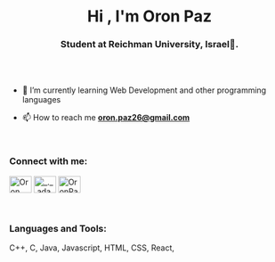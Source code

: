 <h1 align="center">Hi , I'm Oron Paz</h1>
<h3 align="center">Student at Reichman University, Israel🌟.</h3>

<br>
<br>

- 🌱 I’m currently learning Web Development and other programming languages

- 📫 How to reach me **oron.paz26@gmail.com**

<br>

<h3 align="left">Connect with me:</h3>
<p align="left">
  <a href="https://www.linkedin.com/in/oronpaz/" target="blank"><img align="center"
      src="https://raw.githubusercontent.com/rahuldkjain/github-profile-readme-generator/master/src/images/icons/Social/linked-in-alt.svg"
      alt="Oron Paz" height="30" width="40" /></a>
  <a href="https://www.instagram.com/oron_paz/" target="blank"><img align="center"
      src="https://raw.githubusercontent.com/rahuldkjain/github-profile-readme-generator/master/src/images/icons/Social/instagram.svg"
      alt="_._.adam._" height="30" width="40" /></a>
  <a href="https://www.hackerrank.com/profile/oron_paz26" target="blank"><img align="center"
      src="https://raw.githubusercontent.com/rahuldkjain/github-profile-readme-generator/master/src/images/icons/Social/hackerrank.svg"
      alt="OronPaz" height="30" width="40" /></a>
</p>

<br>

<h3 align="left">Languages and Tools:</h3>
<p>C++, C, Java, Javascript, HTML, CSS, React, </p>
